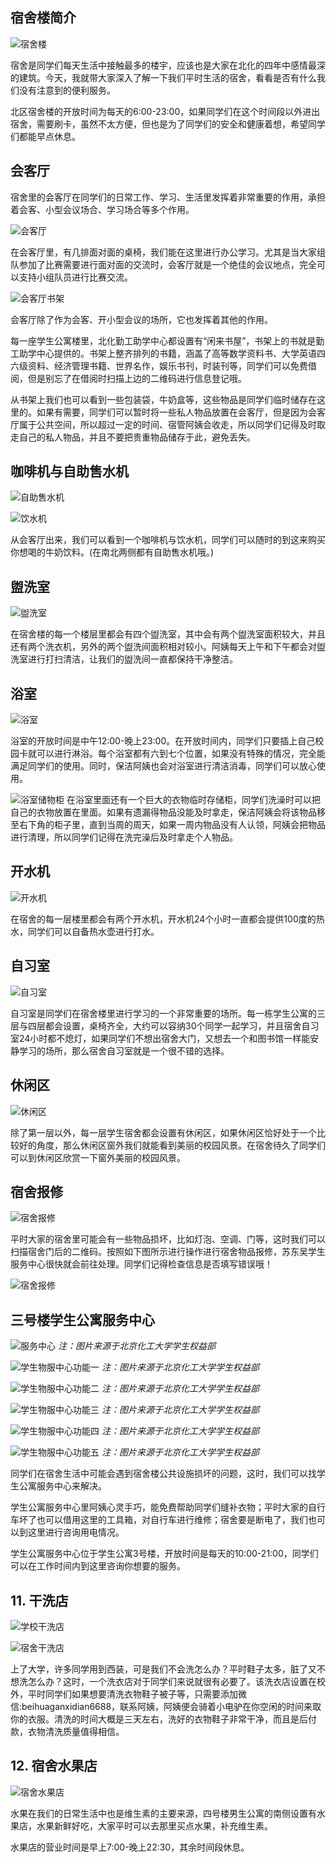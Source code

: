 ## 宿舍楼简介

![宿舍楼](./img/宿舍楼.webp)

宿舍是同学们每天生活中接触最多的楼宇，应该也是大家在北化的四年中感情最深的建筑。今天，我就带大家深入了解一下我们平时生活的宿舍，看看是否有什么我们没有注意到的便利服务。

北区宿舍楼的开放时间为每天的6:00-23:00，如果同学们在这个时间段以外进出宿舍，需要刷卡，虽然不太方便，但也是为了同学们的安全和健康着想，希望同学们都能早点休息。

## 会客厅

宿舍里的会客厅在同学们的日常工作、学习、生活里发挥着非常重要的作用，承担着会客、小型会议场合、学习场合等多个作用。

![会客厅](./img/会客厅.webp)

在会客厅里，有几排面对面的桌椅，我们能在这里进行办公学习。尤其是当大家组队参加了比赛需要进行面对面的交流时，会客厅就是一个绝佳的会议地点，完全可以支持小组队员进行比赛交流。

![会客厅书架](./img/会客厅书架.webp)

会客厅除了作为会客、开小型会议的场所，它也发挥着其他的作用。

每一座学生公寓楼里，北化勤工助学中心都设置有“闲来书屋”，书架上的书就是勤工助学中心提供的。书架上整齐排列的书籍，涵盖了高等数学资料书、大学英语四六级资料、经济管理书籍、世界名作，娱乐书刊，时装刊等，同学们可以免费借阅，但是别忘了在借阅时扫描上边的二维码进行信息登记哦。

从书架上我们也可以看到一些包装袋，牛奶盒等，这些物品是同学们临时储存在这里的。如果有需要，同学们可以暂时将一些私人物品放置在会客厅，但是因为会客厅属于公共空间，所以超过一定的时间、宿管阿姨会收走，所以同学们记得及时取走自己的私人物品，并且不要把贵重物品储存于此，避免丢失。

## 咖啡机与自助售水机

![自助售水机](./img/咖啡机.webp)

![饮水机](./img/自助售水机.webp)

从会客厅出来，我们可以看到一个咖啡机与饮水机，同学们可以随时的到这来购买你想喝的牛奶饮料。(在南北两侧都有自助售水机哦。)

## 盥洗室

![盥洗室](./img/盥洗室.webp)

在宿舍楼的每一个楼层里都会有四个盥洗室，其中会有两个盥洗室面积较大，并且还有两个洗衣机，另外的两个盥洗间面积相对较小。阿姨每天上午和下午都会对盥洗室进行打扫清洁，让我们的盥洗间一直都保持干净整洁。

## 浴室
![浴室](./img/浴室.webp)

浴室的开放时间是中午12:00-晚上23:00。在开放时间内，同学们只要插上自己校园卡就可以进行淋浴。每个浴室都有六到七个位置，如果没有特殊的情况，完全能满足同学们的使用。同时，保洁阿姨也会对浴室进行清洁消毒，同学们可以放心使用。

![浴室储物柜](./img/储衣柜.webp)
在浴室里面还有一个巨大的衣物临时存储柜，同学们洗澡时可以把自己的衣物放置在里面。如果有遗漏得物品没能及时拿走，保洁阿姨会将该物品移至右下角的柜子里，直到当周的周天，如果一周内物品没有人认领，阿姨会把物品进行清理，所以同学们记得在洗完澡后及时拿走个人物品。

## 开水机

![开水机](./img/开水机.webp)

在宿舍的每一层楼里都会有两个开水机，开水机24个小时一直都会提供100度的热水，同学们可以自备热水壶进行打水。

## 自习室  

![自习室](./img/自习室.webp)

自习室是同学们在宿舍楼里进行学习的一个非常重要的场所。每一栋学生公寓的三层与四层都会设置，桌椅齐全，大约可以容纳30个同学一起学习，并且宿舍自习室24小时都不熄灯，如果同学们不想出宿舍大门，又想去一个和图书馆一样能安静学习的场所，那么宿舍自习室就是一个很不错的选择。

## 休闲区

![休闲区](./img/休闲区.webp)

除了第一层以外，每一层学生宿舍都会设置有休闲区，如果休闲区恰好处于一个比较好的角度，那么休闲区窗外我们就能看到美丽的校园风景。在宿舍待久了同学们可以到休闲区欣赏一下窗外美丽的校园风景。

## 宿舍报修

![宿舍报修](./img/宿舍报修.webp)

平时大家的宿舍里可能会有一些物品损坏，比如灯泡、空调、门等，这时我们可以扫描宿舍门后的二维码。按照如下图所示进行操作进行宿舍物品报修，苏东吴学生服务中心很快就会前往处理。同学们记得检查信息是否填写错误哦！

![宿舍报修](./img/宿舍报修提示.webp)


## 三号楼学生公寓服务中心

![服务中心](./img/学生公寓服务中心.webp)
*注：图片来源于北京化工大学学生权益部*

![学生物服中心功能一](./img/学生公寓服务中心功能1.webp)
*注：图片来源于北京化工大学学生权益部*

![学生物服中心功能二](./img/学生公寓服务中心功能2.webp)
*注：图片来源于北京化工大学学生权益部*

![学生物服中心功能三](./img/学生公寓服务中心功能3.webp)
*注：图片来源于北京化工大学学生权益部*

![学生物服中心功能四](./img/学生公寓服务中心功能4.webp)
*注：图片来源于北京化工大学学生权益部*

![学生物服中心功能五](./img/学生公寓服务中心功能5.webp)
*注：图片来源于北京化工大学学生权益部*

同学们在宿舍生活中可能会遇到宿舍楼公共设施损坏的问题，这时，我们可以找学生公寓服务中心来解决。

学生公寓服务中心里阿姨心灵手巧，能免费帮助同学们缝补衣物；平时大家的自行车坏了也可以借用这里的工具箱，对自行车进行维修；宿舍要是断电了，我们也可以到这里进行咨询用电情况。

学生公寓服务中心位于学生公寓3号楼，开放时间是每天的10:00-21:00，同学们可以在工作时间内到这里咨询你想要的服务。

## 11. 干洗店

![学校干洗店](./img/干洗店.webp)

![宿舍干洗店](./img/干洗店2.webp)

上了大学，许多同学用到西装，可是我们不会洗怎么办？平时鞋子太多，脏了又不想洗怎么办？这时，一个洗衣店对于同学们来说就很有必要了。该洗衣店设置在校外，平时同学们如果想要清洗衣物鞋子被子等，只需要添加微信:beihuaganxidian6688，联系阿姨，阿姨便会骑着小电驴在你空闲的时间来取你的衣服。清洗的时间大概是三天左右，洗好的衣物鞋子非常干净，而且是后付款，衣物清洗质量值得相信。

## 12. 宿舍水果店

![宿舍水果店](./img/宿舍水果店.webp)

水果在我们的日常生活中也是维生素的主要来源，四号楼男生公寓的南侧设置有水果店，水果新鲜好吃，大家平时可以去那里买点水果，补充维生素。

水果店的营业时间是早上7:00-晚上22:30，其余时间段休息。
